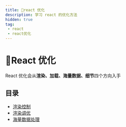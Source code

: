 ```yaml
---
title: 🚀react 优化
description: 学习 react 的优化方法
hidden: true
tag:
 - react
 - react优化
---
```


# 🚀React 优化

React 优化会从**渲染、加载、海量数据、细节**四个方向入手

## 目录

- [渲染控制](./renderControl.md)
- [渲染调优](./renderOptimize.md)
- [海量数据处理](./bigData.md)